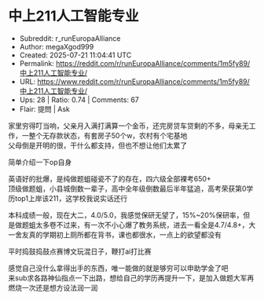 # 中上211人工智能专业

- Subreddit: r_runEuropaAlliance
- Author: megaXgod999
- Created: 2025-07-21 11:04:41 UTC
- Permalink: https://reddit.com/r/runEuropaAlliance/comments/1m5fy89/中上211人工智能专业/
- URL: https://www.reddit.com/r/runEuropaAlliance/comments/1m5fy89/中上211人工智能专业/
- Ups: 28 | Ratio: 0.74 | Comments: 67
- Flair: 提問 | Ask


家里穷得叮当响，父亲月入满打满算一个金币，还完房贷车贷剩的不多，母亲无工作，一整个无存款状态，有套房子50个w，农村有个宅基地  
父母倒是开明的很，干什么都支持，但也不想让他们太累了

简单介绍一下op自身

英语好的批爆，是纯做题蛆碰瓷不了的存在，四六级全部裸考650+  
顶级做题蛆，小县城倒数一辈子，高中全年级倒数最后半年猛追，高考荣获第0学历top1上岸该211，这学校我说实话还行

本科成绩一般，现在大二，4.0/5.0，我感觉保研无望了，15%~20%保研率，但是做题蛆太多卷不过来，有一次不小心爆了教务系统，进去一看全是4.7/4.8+，大一舍友真的学期初上厕所都在背书，课也都很水，一点上的欲望都没有

平时捣鼓捣鼓点赛博文玩混日子，鞭打ai打比赛

感觉自己没什么拿得出手的东西，唯一能做的就是够穷可以申助学金了吧  
来sub求各路神仙指点一下出路，想给自己的学历再提升一下，是加入做题大军再燃烧一次还是想方设法润一润

